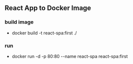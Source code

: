 ## React App to Docker Image

### build image
- docker build -t react-spa:first ./

### run
- docker run -d -p 80:80 --name react-spa react-spa:first